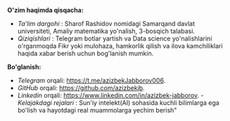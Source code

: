**O'zim haqimda qisqacha:**
- _Ta'lim dargohi_ : Sharof Rashidov nomidagi Samarqand davlat universiteti, 
Amaliy matematika yo'nalish, 3-bosqich talabasi.
- _Qiziqishlari_ : Telegram botlar yartish va Data science yo'nalishlarini o'rganmoqda
Fikr yoki mulohaza, hamkorlik qilish va ilova kamchiliklari haqida xabar berish uchun bog'lanish mumkin.


**Bo'glanish:**
- _Telegram_ orqali: https://t.me/azizbekJabborov006. 
- _GitHub_ orqali: https://github.com/azizbekjb. 
- _Linkedin_ orqali: https://www.linkedin.com/in/azizbek-jabborov.
-_Kelajakdagi rejalari_ : Sun'iy intelekt(AI) sohasida kuchli bilimlarga ega bo'lish va hayotdagi real muammolarga yechim berish"
